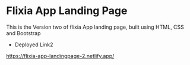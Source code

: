 # Flixia App Landing Page

This is the Version two of flixia App landing page, built using HTML, CSS and Bootstrap

- Deployed Link2

https://flixia-app-landingpage-2.netlify.app/

